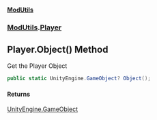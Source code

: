#### [ModUtils](index.md 'index')
### [ModUtils](ModUtils.md 'ModUtils').[Player](ModUtils.Player.md 'ModUtils.Player')

## Player.Object() Method

Get the Player Object

```csharp
public static UnityEngine.GameObject? Object();
```

#### Returns
[UnityEngine.GameObject](https://docs.microsoft.com/en-us/dotnet/api/UnityEngine.GameObject 'UnityEngine.GameObject')